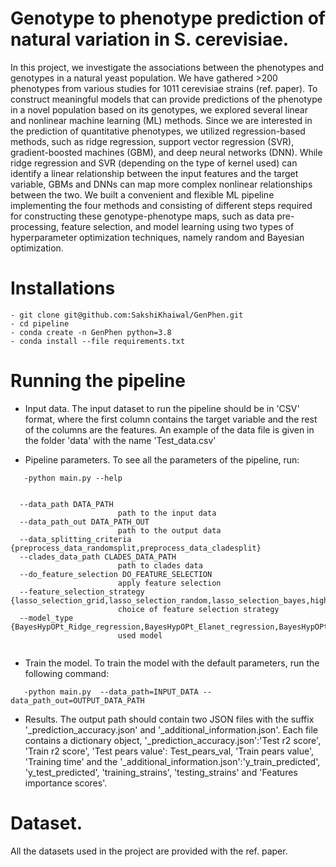 # Genotype to phenotype prediction of natural variation in S. cerevisiae.

In this project, we investigate the associations between the phenotypes and genotypes in a natural yeast population. We have gathered >200 phenotypes from various studies for 1011 cerevisiae strains (ref. paper). To construct meaningful models that can provide predictions of the phenotype in a novel population based on its genotypes, we explored several linear and nonlinear machine learning (ML) methods. Since we are interested in the prediction of quantitative phenotypes, we utilized regression-based methods, such as ridge regression, support vector regression (SVR), gradient-boosted machines (GBM), and deep neural networks (DNN). While ridge regression and SVR (depending on the type of kernel used) can identify a linear relationship between the input features and the target variable, GBMs and DNNs can map more complex nonlinear relationships between the two. We built a convenient and flexible ML pipeline implementing the four methods and consisting of different steps required for constructing these genotype-phenotype maps, such as data pre-processing, feature selection, and model learning using two types of hyperparameter optimization techniques, namely random and Bayesian optimization.


# Installations
```
- git clone git@github.com:SakshiKhaiwal/GenPhen.git
- cd pipeline
- conda create -n GenPhen python=3.8
- conda install --file requirements.txt
```


# Running the pipeline

</details>

- Input data.
The input dataset to run the pipeline should be in 'CSV' format, where the first column contains the target variable and the rest of the columns are the features. An example of the data file is given in the folder 'data' with the name 'Test_data.csv'

- Pipeline parameters.
To see all the parameters of the pipeline, run:
```
   -python main.py --help
```

```

  --data_path DATA_PATH
                        path to the input data
  --data_path_out DATA_PATH_OUT
                        path to the output data
  --data_splitting_criteria {preprocess_data_randomsplit,preprocess_data_cladesplit}
  --clades_data_path CLADES_DATA_PATH
                        path to clades data
  --do_feature_selection DO_FEATURE_SELECTION
                        apply feature selection
  --feature_selection_strategy {lasso_selection_grid,lasso_selection_random,lasso_selection_bayes,high_lasso}
                        choice of feature selection strategy
  --model_type {BayesHypOPt_Ridge_regression,BayesHypOPt_Elanet_regression,BayesHypOPt_GBM_regression,BayesHypOPt_SVR_regression,BayesHypOPt_NN_regression,RandHypOPt_Ridge_regression,RandHypOPt_Elanet_regression,RandHypOPt_GBM_regression,RandHypOPt_SVR_regression,RandHypOPt_NN_regression}
                        used model


```
- Train the model. 
To train the model with the default parameters, run the following command:
```
   -python main.py  --data_path=INPUT_DATA --data_path_out=OUTPUT_DATA_PATH
```


- Results.
The output path should contain two JSON files with the suffix '_prediction_accuracy.json' and '_additional_information.json'. Each file contains a dictionary object, '_prediction_accuracy.json':'Test r2 score', 'Train r2 score', 'Test pears value': Test_pears_val, 'Train pears value', 'Training time' and the '_additional_information.json':'y_train_predicted', 'y_test_predicted', 'training_strains', 'testing_strains' and 'Features importance scores'.

# Dataset.
All the datasets used in the project are provided with the ref. paper.

